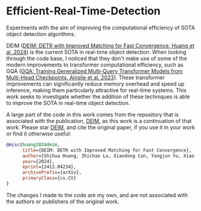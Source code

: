 # Efficient-Real-Time-Detection
Experiments with the aim of improving the computational efficiency of SOTA object detection algorithms.

DEIM ([DEIM: DETR with Improved Matching for Fast Convergence, Huang et al. 2024](https://arxiv.org/abs/2412.04234)) is the current SOTA in real-time object detection. When looking through the code base, I noticed that they don't make use of some of the modern improvements to transformer computational efficiency, such as GQA ([GQA: Training Generalized Multi-Query Transformer Models from Multi-Head Checkpoints, Ainslie et al. 2023](http://arxiv.org/abs/2305.13245)). These transformer improvements can significantly reduce memory overhead and speed up inference, making them particularly attractive for real-time systems. This work seeks to investigate whether the addition of these techniques is able to improve the SOTA in real-time object detection.

A large part of the code in this work comes from the repository that is associated with the publication, [DEIM](https://github.com/ShihuaHuang95/DEIM), as this work is a continuation of that work. Please star [DEIM](https://github.com/ShihuaHuang95/DEIM), and cite the original paper, if you use it in your work or find it otherwise useful:

```bibtex
@misc{huang2024deim,
      title={DEIM: DETR with Improved Matching for Fast Convergence},
      author={Shihua Huang, Zhichao Lu, Xiaodong Cun, Yongjun Yu, Xiao Zhou, and Xi Shen},
      year={2024},
      eprint={2412.04234},
      archivePrefix={arXiv},
      primaryClass={cs.CV}
}
```
The changes I made to the code are my own, and are not associated with the authors or publishers of the original work.